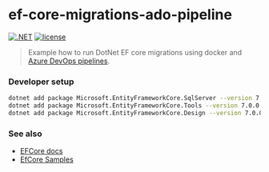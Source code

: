 # ef-core-migrations-ado-pipeline

[![.NET](https://github.com/atrakic/ef-core-migrations-ado-pipeline/actions/workflows/ci.yml/badge.svg)](https://github.com/atrakic/ef-core-migrations-ado-pipeline/actions/workflows/ci.yml)
[![license](https://img.shields.io/github/license/atrakic/ef-core-migrations-ado-pipeline.svg)](https://github.com/atrakic/ef-core-migrations-ado-pipeline/blob/main/LICENSE)


> Example how to run DotNet EF core migrations using docker and [Azure DevOps pipelines](.azdo/build.yml).

### Developer setup

```sh
dotnet add package Microsoft.EntityFrameworkCore.SqlServer --version 7.0.0
dotnet add package Microsoft.EntityFrameworkCore.Tools --version 7.0.0
dotnet add package Microsoft.EntityFrameworkCore.Design --version 7.0.0
```

### See also
- [EFCore docs](https://learn.microsoft.com/en-us/ef/core/get-started/overview/first-app?tabs=netcore-cli)
- [EfCore Samples](https://github.com/dotnet/EntityFramework.Docs/tree/main/samples/core)
